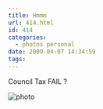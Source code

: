 ```yaml
---
title: Hmmm
url: 414.html
id: 414
categories:
  - photos personal
date: 2009-04-07 14:34:59
tags:
---
```


Council Tax FAIL ?

<!-- more -->

![photo](https://mikecann.co.uk/wp-content/uploads/2009/04/photo.jpg "photo")
